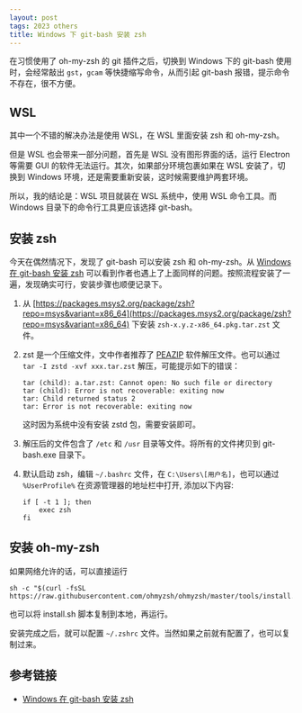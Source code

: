 ```yaml
---
layout: post
tags: 2023 others
title: Windows 下 git-bash 安装 zsh
---
```


在习惯使用了 oh-my-zsh 的 git 插件之后，切换到 Windows 下的 git-bash 使用时，会经常敲出 `gst`，`gcam` 等快捷缩写命令，从而引起 git-bash 报错，提示命令不存在，很不方便。

## WSL

其中一个不错的解决办法是使用 WSL，在 WSL 里面安装 zsh 和 oh-my-zsh。

但是 WSL 也会带来一部分问题，首先是 WSL 没有图形界面的话，运行 Electron 等需要 GUI 的软件无法运行。其次，如果部分环境包裹如果在 WSL 安装了，切换到 Windows 环境，还是需要重新安装，这时候需要维护两套环境。

所以，我的结论是：WSL 项目就装在 WSL 系统中，使用 WSL 命令工具。而 Windows 目录下的命令行工具更应该选择 git-bash。

## 安装 zsh

今天在偶然情况下，发现了 git-bash 可以安装 zsh 和 oh-my-zsh。从 [Windows 在 git-bash 安装 zsh](https://juejin.cn/post/7122882640998301733) 可以看到作者也遇上了上面同样的问题。按照流程安装了一遍，发现确实可行，安装步骤也顺便记录下。

1. 从 [https://packages.msys2.org/package/zsh?repo=msys&variant=x86_64](https://packages.msys2.org/package/zsh?repo=msys&variant=x86_64) 下安装 `zsh-x.y.z-x86_64.pkg.tar.zst` 文件。

2. zst 是一个压缩文件，文中作者推荐了 [PEAZIP](https://peazip.github.io/) 软件解压文件。也可以通过 `tar -I zstd -xvf xxx.tar.zst` 解压，可能提示如下的错误：

   ```shell
   tar (child): a.tar.zst: Cannot open: No such file or directory
   tar (child): Error is not recoverable: exiting now
   tar: Child returned status 2
   tar: Error is not recoverable: exiting now
   ```

   这时因为系统中没有安装 zstd 包，需要安装即可。

3. 解压后的文件包含了 `/etc` 和 `/usr` 目录等文件。将所有的文件拷贝到 git-bash.exe 目录下。

4. 默认启动 zsh，编辑 `~/.bashrc` 文件，在 `C:\Users\[用户名]`，也可以通过 `%UserProfile%` 在资源管理器的地址栏中打开, 添加以下内容:

   ```shell
   if [ -t 1 ]; then
       exec zsh
   fi
   ```

## 安装 oh-my-zsh

如果网络允许的话，可以直接运行

```shell
sh -c "$(curl -fsSL https://raw.githubusercontent.com/ohmyzsh/ohmyzsh/master/tools/install.sh)"
```

也可以将 install.sh 脚本复制到本地，再运行。

安装完成之后，就可以配置 `~/.zshrc` 文件。当然如果之前就有配置了，也可以复制过来。

## 参考链接

- [Windows 在 git-bash 安装 zsh](https://juejin.cn/post/7122882640998301733)
